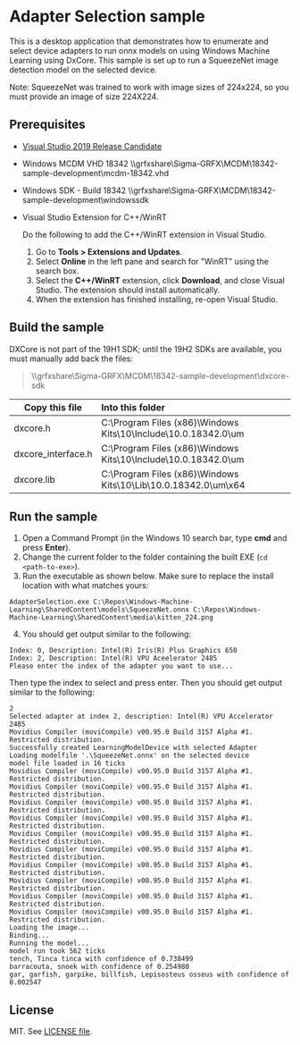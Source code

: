 # Adapter Selection sample

This is a desktop application that demonstrates how to enumerate and select device adapters to run onnx models on using Windows Machine Learning using DxCore. This sample is set up to run a SqueezeNet image detection model on the selected device.

Note: SqueezeNet was trained to work with image sizes of 224x224, so you must provide an image of size 224X224.

## Prerequisites

- [Visual Studio 2019 Release Candidate](https://devblogs.microsoft.com/visualstudio/visual-studio-2019-release-candidate-rc-now-available/)
- Windows MCDM VHD 18342 \\\grfxshare\Sigma-GRFX\MCDM\18342-sample-development\mcdm-18342.vhd
- Windows SDK - Build 18342 \\\grfxshare\Sigma-GRFX\MCDM\18342-sample-development\windowssdk
- Visual Studio Extension for C++/WinRT

  Do the following to add the C++/WinRT extension in Visual Studio.
  1. Go to **Tools > Extensions and Updates**. 
  2. Select **Online** in the left pane and search for "WinRT" using the search box.
  3. Select the **C++/WinRT** extension, click **Download**, and close Visual Studio. The extension should install automatically.
  4. When the extension has finished installing, re-open Visual Studio.

## Build the sample

DXCore is not part of the 19H1 SDK; until the 19H2 SDKs are available, you must manually add back the files:

>\\\grfxshare\Sigma-GRFX\MCDM\18342-sample-development\dxcore-sdk

Copy this file | Into this folder
| ------------- |:-------------|
dxcore.h |	C:\Program Files (x86)\Windows Kits\10\Include\10.0.18342.0\um
dxcore_interface.h |	C:\Program Files (x86)\Windows Kits\10\Include\10.0.18342.0\um
dxcore.lib |	C:\Program Files (x86)\Windows Kits\10\Lib\10.0.18342.0\um\x64


## Run the sample

1. Open a Command Prompt (in the Windows 10 search bar, type **cmd** and press **Enter**).
2. Change the current folder to the folder containing the built EXE (`cd <path-to-exe>`).
3. Run the executable as shown below. Make sure to replace the install location with what matches yours:
  ```
  AdapterSelection.exe C:\Repos\Windows-Machine-Learning\SharedContent\models\SqueezeNet.onnx C:\Repos\Windows-Machine-Learning\SharedContent\media\kitten_224.png
  ```
4. You should get output similar to the following:
  ```
  Index: 0, Description: Intel(R) Iris(R) Plus Graphics 650
  Index: 2, Description: Intel(R) VPU Aceelerator 2485
  Please enter the index of the adapter you want to use...
  ```
  Then type the index to select and press enter. Then you should get output similar to the following:
  ```
  2
Selected adapter at index 2, description: Intel(R) VPU Accelerator 2485
Movidius Compiler (moviCompile) v00.95.0 Build 3157 Alpha #1. Restricted distribution.
Successfully created LearningModelDevice with selected Adapter
Loading modelfile '.\SqueezeNet.onnx' on the selected device
model file loaded in 16 ticks
Movidius Compiler (moviCompile) v00.95.0 Build 3157 Alpha #1. Restricted distribution.
Movidius Compiler (moviCompile) v00.95.0 Build 3157 Alpha #1. Restricted distribution.
Movidius Compiler (moviCompile) v00.95.0 Build 3157 Alpha #1. Restricted distribution.
Movidius Compiler (moviCompile) v00.95.0 Build 3157 Alpha #1. Restricted distribution.
Movidius Compiler (moviCompile) v00.95.0 Build 3157 Alpha #1. Restricted distribution.
Movidius Compiler (moviCompile) v00.95.0 Build 3157 Alpha #1. Restricted distribution.
Movidius Compiler (moviCompile) v00.95.0 Build 3157 Alpha #1. Restricted distribution.
Movidius Compiler (moviCompile) v00.95.0 Build 3157 Alpha #1. Restricted distribution.
Movidius Compiler (moviCompile) v00.95.0 Build 3157 Alpha #1. Restricted distribution.
Movidius Compiler (moviCompile) v00.95.0 Build 3157 Alpha #1. Restricted distribution.
Loading the image...
Binding...
Running the model...
model run took 562 ticks
tench, Tinca tinca with confidence of 0.738499
barracouta, snoek with confidence of 0.254980
gar, garfish, garpike, billfish, Lepisosteus osseus with confidence of 0.002547
  ```



## License

MIT. See [LICENSE file](https://github.com/Microsoft/Windows-Machine-Learning/blob/master/LICENSE).